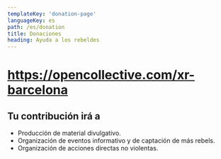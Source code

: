 ```yaml
---
templateKey: 'donation-page'
languageKey: es
path: /es/donation
title: Donaciones
heading: Ayuda a los rebeldes
---
```

# https://opencollective.com/xr-barcelona

## Tu contribución irá a 
  - Producción de material divulgativo.
  - Organización de eventos informativo y de captación de más rebels.
  - Organización de acciones directas no violentas.
